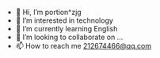 - 👋 Hi, I’m portion^zjg
- 👀 I’m interested in technology
- 🌱 I’m currently learning English
- 💞️ I’m looking to collaborate on ...
- 📫 How to reach me 212674466@qq.com

<!---
19581547855/19581547855 is a ✨ special ✨ repository because its `README.md` (this file) appears on your GitHub profile.
You can click the Preview link to take a look at your changes.
--->
